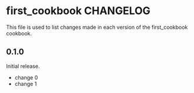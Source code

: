 # first_cookbook CHANGELOG

This file is used to list changes made in each version of the first_cookbook cookbook.

## 0.1.0

Initial release.

- change 0
- change 1
